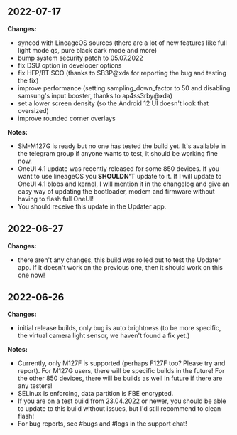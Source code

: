 ## 2022-07-17
**Changes:**
- synced with LineageOS sources (there are a lot of new features like full light mode qs, pure black dark mode and more)
- bump system security patch to 05.07.2022
- fix DSU option in developer options
- fix HFP/BT SCO (thanks to SB3P@xda for reporting the bug and testing the fix)
- improve performance (setting sampling_down_factor to 50 and disabling samsung's input booster, thanks to ap4ss3rby@xda)
- set a lower screen density (so the Android 12 UI doesn't look that oversized)
- improve rounded corner overlays

**Notes:**
- SM-M127G is ready but no one has tested the build yet. It's available in the telegram group if anyone wants to test, it should be working fine now.
- OneUI 4.1 update was recently released for some 850 devices. If you want to use lineageOS you **SHOULDN'T** update to it. If I will update to OneUI 4.1 blobs and kernel, I will mention it in the changelog and give an easy way of updating the bootloader, modem and firmware without having to flash full OneUI!
- You should receive this update in the Updater app.

## 2022-06-27
**Changes:**
- there aren't any changes, this build was rolled out to test the Updater app. If it doesn't work on the previous one, then it should work on this one now!

## 2022-06-26

**Changes:**
- initial release builds, only bug is auto brightness (to be more specific, the virtual camera light sensor, we haven't found a fix yet.)

**Notes:**
- Currently, only M127F is supported (perhaps F127F too? Please try and report). For M127G users, there will be specific builds in the future! For the other 850 devices, there will be builds as well in future if there are any testers!
- SELinux is enforcing, data partition is FBE encrypted.
- If you are on a test build from 23.04.2022 or newer, you should be able to update to this build without issues, but I'd still recommend to clean flash!
- For bug reports, see #bugs and #logs in the support chat!
